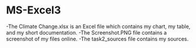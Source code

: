 # MS-Excel3
-The Climate Change.xlsx is an Excel file which contains 
my chart, my table, and my short documentation.
-The Screenshot.PNG file contains a screenshot of my files online.
-The task2_sources file contains my sources.